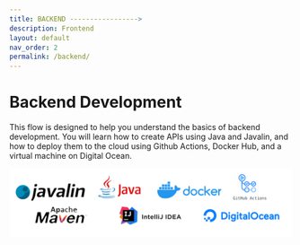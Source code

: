 ```yaml
---
title: BACKEND ----------------->
description: Frontend
layout: default
nav_order: 2
permalink: /backend/
---
```


# Backend Development

This flow is designed to help you understand the basics of backend development. You will learn how to create APIs using Java and Javalin, and how to deploy them to the cloud using Github Actions, Docker Hub, and a virtual machine on Digital Ocean.

![Backend](./images/all_logos.png)
